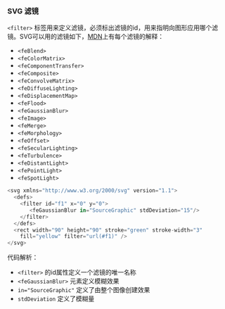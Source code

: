 ### SVG 滤镜

`<filter>` 标签用来定义滤镜，必须标出滤镜的id，用来指明向图形应用哪个滤镜。SVG可以用的滤镜如下，[MDN](https://developer.mozilla.org/zh-CN/docs/Web/CSS/position)上有每个滤镜的解释：
+ `<feBlend>`
+ `<feColorMatrix>`
+ `<feComponentTransfer>`
+ `<feComposite>`
+ `<feConvolveMatrix>`
+ `<feDiffuseLighting>`
+ `<feDisplacementMap>`
+ `<feFlood>`
+ `<feGaussianBlur>`
+ `<feImage>`
+ `<feMerge>`
+ `<feMorphology>`
+ `<feOffset>`
+ `<feSecularLighting>`
+ `<feTurbulence>`
+ `<feDistantLight>`
+ `<fePointLight>`
+ `<feSpotLight>`

```javascript
<svg xmlns="http://www.w3.org/2000/svg" version="1.1">
  <defs>
    <filter id="f1" x="0" y="0">
       <feGaussianBlur in="SourceGraphic" stdDeviation="15"/>
    </filter>
  </defs>
  <rect width="90" height="90" stroke="green" stroke-width="3"
    fill="yellow" filter="url(#f1)" />
</svg>
```
代码解析：
+ `<filter>` 的id属性定义一个滤镜的唯一名称
+ `<feGaussianBlur>` 元素定义模糊效果
+ `in="SourceGraphic"` 定义了由整个图像创建效果
+ `stdDeviation` 定义了模糊量
